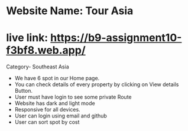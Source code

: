 # Website Name: Tour Asia
# live link: https://b9-assignment10-f3bf8.web.app/

Category- Southeast Asia

 

- We have 6 spot in our Home page.
 - You can check details of every property by clicking on View details Button.
- User must have login to see some private Route
- Website has dark and light mode
- Responsive for all devices.
- User can login using email and github
- User can sort spot by cost

